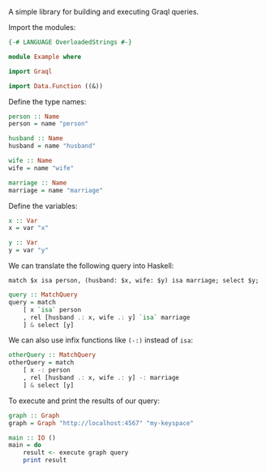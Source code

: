 A simple library for building and executing Graql queries.

Import the modules:

```haskell
{-# LANGUAGE OverloadedStrings #-}

module Example where

import Graql

import Data.Function ((&))
```

Define the type names:

```haskell
person :: Name
person = name "person"

husband :: Name
husband = name "husband"

wife :: Name
wife = name "wife"

marriage :: Name
marriage = name "marriage"
```

Define the variables:

```haskell
x :: Var
x = var "x"

y :: Var
y = var "y"
```

We can translate the following query into Haskell:

```graql
match $x isa person, (husband: $x, wife: $y) isa marriage; select $y;
```

```haskell
query :: MatchQuery
query = match
    [ x `isa` person
    , rel [husband .: x, wife .: y] `isa` marriage
    ] & select [y]
```

We can also use infix functions like `(-:)` instead of `isa`:

```haskell
otherQuery :: MatchQuery
otherQuery = match
    [ x -: person
    , rel [husband .: x, wife .: y] -: marriage
    ] & select [y]
```

To execute and print the results of our query:

```haskell
graph :: Graph
graph = Graph "http://localhost:4567" "my-keyspace"

main :: IO ()
main = do
    result <- execute graph query
    print result
```
